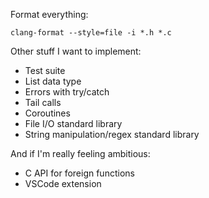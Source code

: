 Format everything:

`clang-format --style=file -i *.h *.c`

Other stuff I want to implement:

- Test suite
- List data type
- Errors with try/catch
- Tail calls
- Coroutines
- File I/O standard library
- String manipulation/regex standard library

And if I'm really feeling ambitious:

- C API for foreign functions
- VSCode extension

